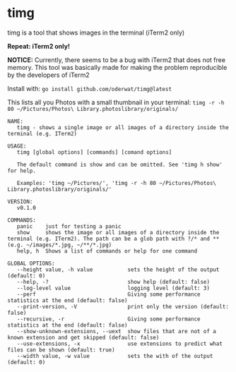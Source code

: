 # timg
timg is a tool that shows images in the terminal (iTerm2 only)

**Repeat: iTerm2 only!**

**NOTICE:** Currently, there seems to be a bug with iTerm2 that does not free memory. This tool was basically made for making the problem reproducible by the developers of iTerm2

Install with: `go install github.com/oderwat/timg@latest`

This lists all you Photos with a small thumbnail in your terminal: `timg -r -h 80 ~/Pictures/Photos\ Library.photoslibrary/originals/` 

```
NAME:
   timg - shows a single image or all images of a directory inside the terminal (e.g. ITerm2)

USAGE:
   timg [global options] [commands] [comand options]

   The default command is show and can be omitted. See 'timg h show' for help.

   Examples: 'timg ~/Pictures/', 'timg -r -h 80 ~/Pictures/Photos\ Library.photoslibrary/originals/'

VERSION:
   v0.1.0

COMMANDS:
   panic    just for testing a panic
   show     shows the image or all images of a directory inside the terminal (e.g. ITerm2). The path can be a glob path with ?/* and ** (e.g. ~/images/*.jpg, ~/**/*.jpg)
   help, h  Shows a list of commands or help for one command

GLOBAL OPTIONS:
   --height value, -h value           sets the height of the output (default: 0)
   --help, -?                         show help (default: false)
   --log-level value                  logging level (default: 3)
   --perf                             Giving some performance statistics at the end (default: false)
   --print-version, -V                print only the version (default: false)
   --recursive, -r                    Giving some performance statistics at the end (default: false)
   --show-unknown-extensions, --uext  show files that are not of a known extension and get skipped (default: false)
   --use-extensions, -x               use extensions to predict what files can be shown (default: true)
   --width value, -w value            sets the with of the output (default: 0)
```
